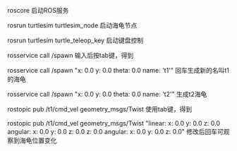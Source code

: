 roscore
启动ROS服务

rosrun turtlesim turtlesim_node
启动海龟节点

rosrun turtlesim turtle_teleop_key 
启动键盘控制

rosservice call /spawn 
输入后按tab键，得到

rosservice call /spawn "x: 0.0
y: 0.0
theta: 0.0
name: 't1'" 
回车生成新的名叫t1的海龟

rosservice call /spawn "x: 0.0
y: 0.0
theta: 0.0
name: 't2'" 
生成t2海龟

rostopic pub /t1/cmd_vel geometry_msgs/Twist
使用tab键，得到

rostopic pub /t1/cmd_vel geometry_msgs/Twist "linear:
  x: 0.0
  y: 0.0
  z: 0.0
angular:
  x: 0.0
  y: 0.0
  z: 0.0
  z: 0.0
angular:
  x: 0.0
  y: 0.0
  z: 0.0"
修改后回车可观察到海龟位置变化



